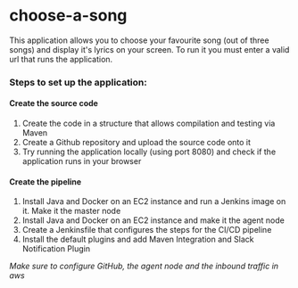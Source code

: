 # choose-a-song

This application allows you to choose your favourite song (out of three songs) and display it's lyrics on your screen.
To run it you must enter a valid url that runs the application.

### **Steps to set up the application:**  

#### **Create the source code**  
1. Create the code in a structure that allows compilation and testing via Maven 
2. Create a Github repository and upload the source code onto it 
3. Try running the application locally (using port 8080) and check if the application runs in your browser

#### **Create the pipeline**
1. Install Java and Docker on an EC2 instance and run a Jenkins image on it. Make it the master node
2. Install Java and Docker on an EC2 instance and make it the agent node
3. Create a Jenkinsfile that configures the steps for the CI/CD pipeline
4. Install the default plugins and add Maven Integration and Slack Notification Plugin

*Make sure to configure GitHub, the agent node and the inbound traffic in aws*


